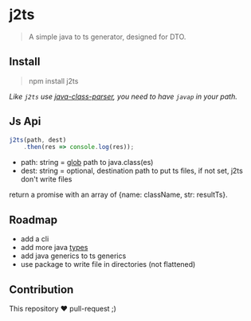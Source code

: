 # j2ts

> A simple java to ts generator, designed for DTO.

## Install

> npm install j2ts

_Like `j2ts` use [java-class-parser](https://github.com/villadora/java-class-parser), you need to have `javap` in your path._

## Js Api

```js
j2ts(path, dest)
    .then(res => console.log(res));
```

* path: string = [glob](https://github.com/isaacs/node-glob#glob-primer) path to java.class(es)
* dest: string = optional, destination path to put ts files, if not set, j2ts don't write files

return a promise with an array of {name: className, str: resultTs}.

## Roadmap

* add a cli
* add more java [types](src/ast/Type.js)
* add java generics to ts generics
* use package to write file in directories (not flattened)

## Contribution

This repository ❤ pull-request ;)
